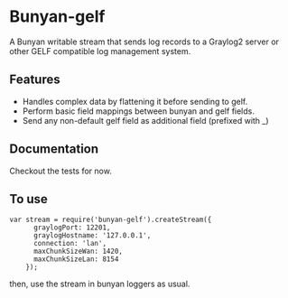 # Bunyan-gelf

A Bunyan writable stream that sends log records to a Graylog2 server or other GELF compatible log management system.

## Features

* Handles complex data by flattening it before sending to gelf.
* Perform basic field mappings between bunyan and gelf fields.
* Send any non-default gelf field as additional field (prefixed with _)

## Documentation

Checkout the tests for now.

## To use

```
var stream = require('bunyan-gelf').createStream({
      graylogPort: 12201,
      graylogHostname: '127.0.0.1', 
      connection: 'lan',
      maxChunkSizeWan: 1420,
      maxChunkSizeLan: 8154
    });
```
  
then, use the stream in bunyan loggers as usual.
